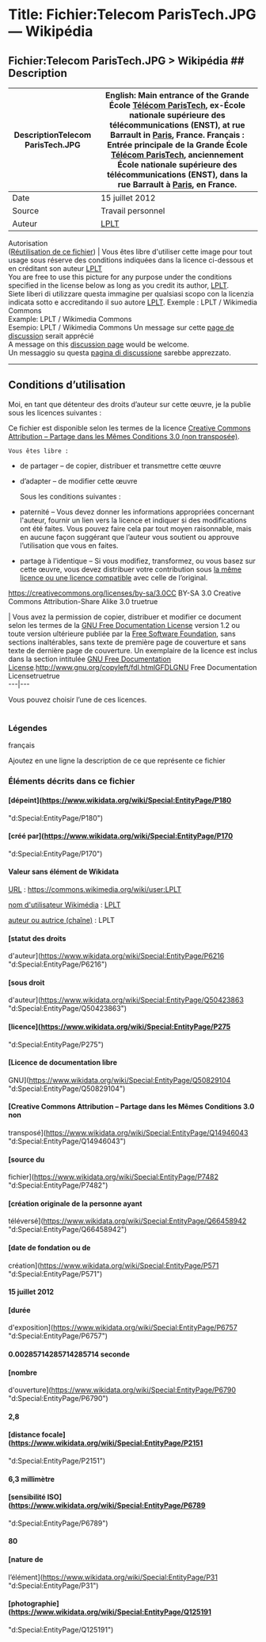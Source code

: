 # Title: Fichier:Telecom ParisTech.JPG — Wikipédia

## Fichier:Telecom ParisTech.JPG > Wikipédia ## Description

DescriptionTelecom ParisTech.JPG |  English:  Main entrance of the Grande École [Télécom ParisTech](https://en.wikipedia.org/wiki/T%C3%A9l%C3%A9com_ParisTech "en:Télécom ParisTech"), ex-École nationale supérieure des télécommunications (ENST), at rue Barrault in [Paris](//commons.wikimedia.org/wiki/Paris "Paris"), France. Français :  Entrée principale de la Grande École [Télécom ParisTech](https://fr.wikipedia.org/wiki/T%C3%A9l%C3%A9com_ParisTech "fr:Télécom ParisTech"), anciennement École nationale supérieure des télécommunications (ENST), dans la rue Barrault à [Paris](//commons.wikimedia.org/wiki/Paris "Paris"), en France.  
---|---  
Date |  15 juillet 2012  
Source |  Travail personnel  
Auteur |  [LPLT](//commons.wikimedia.org/wiki/User:LPLT "User:LPLT")  
Autorisation  
([Réutilisation de ce fichier](//commons.wikimedia.org/wiki/Commons:R%C3%A9utilisation_de_contenu_hors_de_Wikimedia "Commons:Réutilisation de contenu hors de Wikimedia")) |  Vous êtes libre d'utiliser cette image pour tout usage sous réserve des conditions indiquées dans la licence ci-dessous et en créditant son auteur [LPLT](//commons.wikimedia.org/wiki/User:LPLT "User:LPLT")  
You are free to use this picture for any purpose under the conditions
specified in the license below as long as you credit its author,
[LPLT](//commons.wikimedia.org/wiki/User:LPLT "User:LPLT").  
Siete liberi di utilizzare questa immagine per qualsiasi scopo con la licenzia
indicata sotto e accreditando il suo autore
[LPLT](//commons.wikimedia.org/wiki/User:LPLT "User:LPLT"). Exemple :  LPLT /
Wikimedia Commons  
Example:  LPLT / Wikimedia Commons  
Esempio:  LPLT / Wikimedia Commons Un message sur cette [page de
discussion](//commons.wikimedia.org/wiki/User_talk:LPLT "User talk:LPLT")
serait apprécié  
A message on this [discussion
page](//commons.wikimedia.org/wiki/User_talk:LPLT "User talk:LPLT") would be
welcome.  
Un messaggio su questa [pagina di
discussione](//commons.wikimedia.org/wiki/User_talk:LPLT "User talk:LPLT")
sarebbe apprezzato.

* * *  
  
## Conditions d’utilisation

Moi, en tant que détenteur des droits d’auteur sur cette œuvre, je la publie
sous les licences suivantes :

  

Ce fichier est disponible selon les termes de la licence [Creative
Commons](https://en.wikipedia.org/wiki/fr:Creative_Commons "w:fr:Creative
Commons") [Attribution – Partage dans les Mêmes Conditions 3.0 (non
transposée)](http://creativecommons.org/licenses/by-sa/3.0/deed.fr).

    Vous êtes libre : 

  * de partager – de copier, distribuer et transmettre cette œuvre
  * d’adapter – de modifier cette œuvre

    Sous les conditions suivantes : 

  * paternité – Vous devez donner les informations appropriées concernant l'auteur, fournir un lien vers la licence et indiquer si des modifications ont été faites. Vous pouvez faire cela par tout moyen raisonnable, mais en aucune façon suggérant que l’auteur vous soutient ou approuve l’utilisation que vous en faites.
  * partage à l’identique – Si vous modifiez, transformez, ou vous basez sur cette œuvre, vous devez distribuer votre contribution sous [la même licence ou une licence compatible](https://creativecommons.org/share-your-work/licensing-considerations/compatible-licenses) avec celle de l’original.

https://creativecommons.org/licenses/by-sa/3.0CC BY-SA 3.0 Creative Commons
Attribution-Share Alike 3.0 truetrue

| Vous avez la permission de copier, distribuer et modifier ce document selon
les termes de la [GNU Free Documentation
License](https://en.wikipedia.org/wiki/fr:Licence_de_documentation_libre_GNU
"w:fr:Licence de documentation libre GNU") version 1.2 ou toute version
ultérieure publiée par la [Free Software
Foundation](https://en.wikipedia.org/wiki/fr:Free_Software_Foundation
"w:fr:Free Software Foundation"), sans sections inaltérables, sans texte de
première page de couverture et sans texte de dernière page de couverture. Un
exemplaire de la licence est inclus dans la section intitulée [GNU Free
Documentation
License](//commons.wikimedia.org/wiki/Commons:GNU_Free_Documentation_License,_version_1.2
"Commons:GNU Free Documentation License, version
1.2").http://www.gnu.org/copyleft/fdl.htmlGFDLGNU Free Documentation
Licensetruetrue  
---|---  
  
Vous pouvez choisir l’une de ces licences.

#

### Légendes

français

Ajoutez en une ligne la description de ce que représente ce fichier

### Éléments décrits dans ce fichier

#### [dépeint](https://www.wikidata.org/wiki/Special:EntityPage/P180
"d:Special:EntityPage/P180")

#### [créé par](https://www.wikidata.org/wiki/Special:EntityPage/P170
"d:Special:EntityPage/P170")

#### Valeur sans élément de Wikidata

[URL](https://www.wikidata.org/wiki/Special:EntityPage/P2699
"d:Special:EntityPage/P2699") : <https://commons.wikimedia.org/wiki/user:LPLT>

[nom d'utilisateur
Wikimédia](https://www.wikidata.org/wiki/Special:EntityPage/P4174
"d:Special:EntityPage/P4174") :
[LPLT](https://www.wikidata.org/wiki/Special:CentralAuth?target=LPLT)

[auteur ou autrice
(chaîne)](https://www.wikidata.org/wiki/Special:EntityPage/P2093
"d:Special:EntityPage/P2093") : LPLT

#### [statut des droits
d'auteur](https://www.wikidata.org/wiki/Special:EntityPage/P6216
"d:Special:EntityPage/P6216")

#### [sous droit
d'auteur](https://www.wikidata.org/wiki/Special:EntityPage/Q50423863
"d:Special:EntityPage/Q50423863")

#### [licence](https://www.wikidata.org/wiki/Special:EntityPage/P275
"d:Special:EntityPage/P275")

#### [Licence de documentation libre
GNU](https://www.wikidata.org/wiki/Special:EntityPage/Q50829104
"d:Special:EntityPage/Q50829104")

#### [Creative Commons Attribution – Partage dans les Mêmes Conditions 3.0 non
transposé](https://www.wikidata.org/wiki/Special:EntityPage/Q14946043
"d:Special:EntityPage/Q14946043")

#### [source du
fichier](https://www.wikidata.org/wiki/Special:EntityPage/P7482
"d:Special:EntityPage/P7482")

#### [création originale de la personne ayant
téléversé](https://www.wikidata.org/wiki/Special:EntityPage/Q66458942
"d:Special:EntityPage/Q66458942")

#### [date de fondation ou de
création](https://www.wikidata.org/wiki/Special:EntityPage/P571
"d:Special:EntityPage/P571")

#### 15 juillet 2012

#### [durée
d'exposition](https://www.wikidata.org/wiki/Special:EntityPage/P6757
"d:Special:EntityPage/P6757")

#### 0.00285714285714285714 seconde

#### [nombre
d'ouverture](https://www.wikidata.org/wiki/Special:EntityPage/P6790
"d:Special:EntityPage/P6790")

#### 2,8

#### [distance focale](https://www.wikidata.org/wiki/Special:EntityPage/P2151
"d:Special:EntityPage/P2151")

#### 6,3 millimètre

#### [sensibilité ISO](https://www.wikidata.org/wiki/Special:EntityPage/P6789
"d:Special:EntityPage/P6789")

#### 80

#### [nature de
l’élément](https://www.wikidata.org/wiki/Special:EntityPage/P31
"d:Special:EntityPage/P31")

#### [photographie](https://www.wikidata.org/wiki/Special:EntityPage/Q125191
"d:Special:EntityPage/Q125191")


